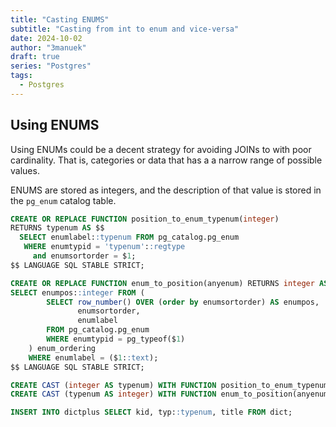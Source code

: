 ```yaml
---
title: "Casting ENUMS"
subtitle: "Casting from int to enum and vice-versa"
date: 2024-10-02
author: "3manuek"
draft: true
series: "Postgres"
tags:
  - Postgres
---
```


## Using ENUMS

Using ENUMs could be a decent strategy for avoiding JOINs to with poor cardinality. That is,
categories or data that has a a narrow range of possible values.

ENUMS are stored as integers, and the description of that value is stored in the `pg_enum` catalog
table.


```sql
CREATE OR REPLACE FUNCTION position_to_enum_typenum(integer)
RETURNS typenum AS $$
  SELECT enumlabel::typenum FROM pg_catalog.pg_enum 
   WHERE enumtypid = 'typenum'::regtype
     and enumsortorder = $1;
$$ LANGUAGE SQL STABLE STRICT;

CREATE OR REPLACE FUNCTION enum_to_position(anyenum) RETURNS integer AS $$
SELECT enumpos::integer FROM (
        SELECT row_number() OVER (order by enumsortorder) AS enumpos,
               enumsortorder,
               enumlabel
        FROM pg_catalog.pg_enum
        WHERE enumtypid = pg_typeof($1)
    ) enum_ordering
    WHERE enumlabel = ($1::text);
$$ LANGUAGE SQL STABLE STRICT;

CREATE CAST (integer AS typenum) WITH FUNCTION position_to_enum_typenum(integer);
CREATE CAST (typenum AS integer) WITH FUNCTION enum_to_position(anyenum);

INSERT INTO dictplus SELECT kid, typ::typenum, title FROM dict;

```
